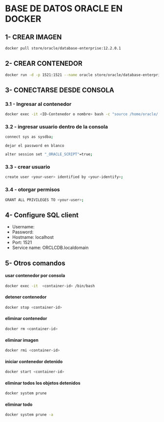 # BASE DE DATOS ORACLE EN DOCKER

## 1- CREAR IMAGEN
```sh
docker pull store/oracle/database-enterprise:12.2.0.1
```
## 2- CREAR CONTENEDOR
```sh
docker run -d -p 1521:1521 --name oracle store/oracle/database-enterprise:12.2.0.1
```

## 3- CONECTARSE DESDE CONSOLA
### 3.1  - Ingresar al contenedor 
```sh
docker exec -it <ID-Contenedor o nombre> bash -c "source /home/oracle/.bashrc; sqlplus /nolog"
```
### 3.2 - ingresar usuario dentro de la consola
```sh
connect sys as sysdba;  
```
`dejar el password en blanco`
```sh
alter session set "_ORACLE_SCRIPT"=true;
```
### 3.3 - crear usuario
```sh
create user <your-user> identified by <your-identify>;
```

### 3.4 -  otorgar permisos
```sh
GRANT ALL PRIVILEGES TO <your-user>;
```

## 4- Configure SQL client

 * Username: <your-user>
 * Password: <your-user>
 * Hostname: localhost
 * Port: 1521
 * Service name: ORCLCDB.localdomain

## 5- Otros comandos

#### usar contenedor por consola
```sh
docker exec -it  <container-id> /bin/bash   
```
#### detener contenedor
```sh
docker stop <container-id>
```
#### eliminar contenedor
```sh
docker rm <container-id>
```
#### eliminar imagen
```sh
docker rmi <container-id>
```
#### iniciar contenedor detenido
```sh
docker start <container-id> 
```
#### eliminar todos los objetos detenidos
```sh
docker system prune
```
#### eliminar todo
```sh
docker system prune -a   
```

